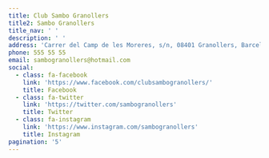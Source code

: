 ```yaml
---
title: Club Sambo Granollers
title2: Sambo Granollers
title_nav: ' '
description: ' '
address: 'Carrer del Camp de les Moreres, s/n, 08401 Granollers, Barcelona'
phone: 555 55 55
email: sambogranollers@hotmail.com
social:
  - class: fa-facebook
    link: 'https://www.facebook.com/clubsambogranollers/'
    title: Facebook
  - class: fa-twitter
    link: 'https://twitter.com/sambogranollers'
    title: Twitter
  - class: fa-instagram
    link: 'https://www.instagram.com/sambogranollers'
    title: Instagram
pagination: '5'
---
```


